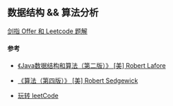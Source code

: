 ## 数据结构 && 算法分析      

[剑指 Offer 和 Leetcode 题解]()

#### 参考

- [《Java数据结构和算法（第二版）》 [美] Robert Lafore](https://book.douban.com/subject/1144007/)

- [《算法（第四版）》 [美] Robert Sedgewick ](https://book.douban.com/subject/19952400/)
- [玩转 leetCode](https://coding.imooc.com/class/82.html)


